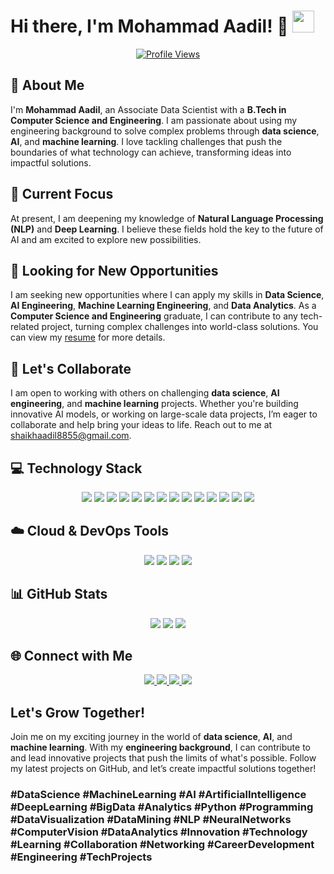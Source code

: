 # Hi there, I'm Mohammad Aadil! 👋 <img src="https://media.giphy.com/media/hvRJCLFzcasrR4ia7z/giphy.gif" width="35">

<p align="center">
  <a href="https://github.com/Mohammad-Aadil">
    <img src="https://komarev.com/ghpvc/?username=Mohammad-Aadil&label=Profile%20views&color=blueviolet&style=plastic&logo=GitHub" alt="Profile Views">
  </a>
</p>

## 🌟 About Me
I'm **Mohammad Aadil**, an Associate Data Scientist with a **B.Tech in Computer Science and Engineering**. I am passionate about using my engineering background to solve complex problems through **data science**, **AI**, and **machine learning**. I love tackling challenges that push the boundaries of what technology can achieve, transforming ideas into impactful solutions.

## 🚀 Current Focus
At present, I am deepening my knowledge of **Natural Language Processing (NLP)** and **Deep Learning**. I believe these fields hold the key to the future of AI and am excited to explore new possibilities.

## 💼 Looking for New Opportunities
I am seeking new opportunities where I can apply my skills in **Data Science**, **AI Engineering**, **Machine Learning Engineering**, and **Data Analytics**. As a **Computer Science and Engineering** graduate, I can contribute to any tech-related project, turning complex challenges into world-class solutions. You can view my <a href="[https://drive.google.com/file/d/1qol9N-HjanIPY37U_IkDL5MJWZDeZbYn/view?usp=sharing](https://docs.google.com/document/d/16FQkc5I76Hq2-wWqkXjbm401mTdmYlB576kS6SUG-2Q/edit?tab=t.0)">resume</a> for more details.

## 🤝 Let's Collaborate
I am open to working with others on challenging **data science**, **AI engineering**, and **machine learning** projects. Whether you're building innovative AI models, or working on large-scale data projects, I’m eager to collaborate and help bring your ideas to life. Reach out to me at <a href="mailto:shaikhaadil8855@gmail.com">shaikhaadil8855@gmail.com</a>.

## 💻 Technology Stack
<p align="center">
  <img src="https://img.shields.io/badge/-Python-4B8BBE?style=flat-square&logo=python&logoColor=white">
  <img src="https://img.shields.io/badge/-NumPy-013243?style=flat-square&logo=numpy&logoColor=white">
  <img src="https://img.shields.io/badge/-Pandas-150458?style=flat-square&logo=pandas&logoColor=white">
  <img src="https://img.shields.io/badge/-Scikit--learn-F7931E?style=flat-square&logo=scikit-learn&logoColor=white">
  <img src="https://img.shields.io/badge/-Matplotlib-11557c?style=flat-square&logo=python&logoColor=white">
  <img src="https://img.shields.io/badge/-Seaborn-3776AB?style=flat-square&logo=python&logoColor=white">
  <img src="https://img.shields.io/badge/-Flask-000000?style=flat-square&logo=flask&logoColor=white">
  <img src="https://img.shields.io/badge/-Power%20BI-F2C811?style=flat-square&logo=power-bi&logoColor=black">
  <img src="https://img.shields.io/badge/-SQL-4479A1?style=flat-square&logo=Microsoft-SQL-Server&logoColor=white">
  <img src="https://img.shields.io/badge/-Jupyter%20Notebook-F37626?style=flat-square&logo=jupyter&logoColor=white">
  <img src="https://img.shields.io/badge/-Tableau-E97627?style=flat-square&logo=tableau&logoColor=white">
  <img src="https://img.shields.io/badge/-TensorFlow-FF6F00?style=flat-square&logo=tensorflow&logoColor=white">
  <img src="https://img.shields.io/badge/-Keras-D00000?style=flat-square&logo=keras&logoColor=white">
  <img src="https://img.shields.io/badge/-MongoDB-47A248?style=flat-square&logo=mongodb&logoColor=white">
</p>

## ☁️ Cloud & DevOps Tools
<p align="center">
  <img src="https://img.shields.io/badge/-GitHub%20Actions-2088FF?style=flat-square&logo=github-actions&logoColor=white">
  <img src="https://img.shields.io/badge/-Docker-2496ED?style=flat-square&logo=docker&logoColor=white">
  <img src="https://img.shields.io/badge/Amazon%20AWS-232F3E?style=flat-square&logo=amazon-aws&logoColor=white">
  <img src="https://img.shields.io/badge/Microsoft%20Azure-0078D4?style=flat-square&logo=microsoft-azure&logoColor=white">
</p>

## 📊 GitHub Stats
<p align="center">
  <img src="https://github-readme-stats.vercel.app/api?username=Mohammad-Aadil&show_icons=true&theme=radical">
  <img src="https://github-readme-streak-stats.herokuapp.com/?user=Mohammad-Aadil&theme=radical">
  <img src="https://github-readme-stats.vercel.app/api/top-langs/?username=Mohammad-Aadil&layout=compact&theme=radical">
</p>

## 🌐 Connect with Me
<p align="center">
  <a href="mailto:shaikhaadil8855@gmail.com">
    <img src="https://img.shields.io/badge/gmail-%23D14836.svg?style=plastic&logo=gmail&logoColor=white">
  </a>
  <a href="https://github.com/Mohammad-Aadil">
    <img src="https://img.shields.io/badge/github-%23000000.svg?style=plastic&logo=github&logoColor=white">
  </a>
  <a href="https://www.linkedin.com/in/mrmohammadaadil/">
    <img src="https://img.shields.io/badge/linkedin-%230077B5.svg?style=plastic&logo=linkedin&logoColor=white">
  </a>
  <a href="https://www.instagram.com/shaikh.aadil/">
    <img src="https://img.shields.io/badge/instagram-%23E4405F.svg?style=plastic&logo=instagram&logoColor=white">
  </a>
</p>

## Let's Grow Together!
Join me on my exciting journey in the world of **data science**, **AI**, and **machine learning**. With my **engineering background**, I can contribute to and lead innovative projects that push the limits of what's possible. Follow my latest projects on GitHub, and let’s create impactful solutions together!

### **#DataScience #MachineLearning #AI #ArtificialIntelligence #DeepLearning #BigData #Analytics #Python #Programming #DataVisualization #DataMining #NLP #NeuralNetworks #ComputerVision #DataAnalytics #Innovation #Technology #Learning #Collaboration #Networking #CareerDevelopment #Engineering #TechProjects**
